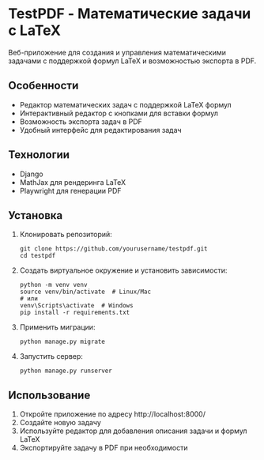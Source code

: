# TestPDF - Математические задачи с LaTeX

Веб-приложение для создания и управления математическими задачами с поддержкой формул LaTeX и возможностью экспорта в PDF.

## Особенности

- Редактор математических задач с поддержкой LaTeX формул
- Интерактивный редактор с кнопками для вставки формул
- Возможность экспорта задач в PDF
- Удобный интерфейс для редактирования задач

## Технологии

- Django
- MathJax для рендеринга LaTeX
- Playwright для генерации PDF

## Установка

1. Клонировать репозиторий:
   ```
   git clone https://github.com/yourusername/testpdf.git
   cd testpdf
   ```

2. Создать виртуальное окружение и установить зависимости:
   ```
   python -m venv venv
   source venv/bin/activate  # Linux/Mac
   # или
   venv\Scripts\activate  # Windows
   pip install -r requirements.txt
   ```

3. Применить миграции:
   ```
   python manage.py migrate
   ```

4. Запустить сервер:
   ```
   python manage.py runserver
   ```

## Использование

1. Откройте приложение по адресу http://localhost:8000/
2. Создайте новую задачу
3. Используйте редактор для добавления описания задачи и формул LaTeX
4. Экспортируйте задачу в PDF при необходимости 